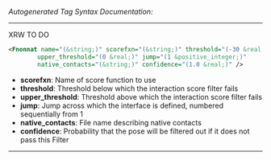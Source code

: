 <!-- THIS IS AN AUTOGENERATED FILE: Don't edit it directly, instead change the schema definition in the code itself. -->

_Autogenerated Tag Syntax Documentation:_

---
XRW TO DO

```xml
<Fnonnat name="(&string;)" scorefxn="(&string;)" threshold="(-30 &real;)"
        upper_threshold="(0 &real;)" jump="(1 &positive_integer;)"
        native_contacts="(&string;)" confidence="(1.0 &real;)" />
```

-   **scorefxn**: Name of score function to use
-   **threshold**: Threshold below which the interaction score filter fails
-   **upper_threshold**: Threshold above which the interaction score filter fails
-   **jump**: Jump across which the interface is defined, numbered sequentially from 1
-   **native_contacts**: File name describing native contacts
-   **confidence**: Probability that the pose will be filtered out if it does not pass this Filter

---
